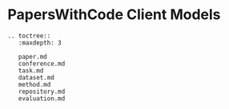 # PapersWithCode Client Models

```eval_rst
.. toctree::
   :maxdepth: 3

   paper.md
   conference.md
   task.md
   dataset.md
   method.md
   repository.md
   evaluation.md
```